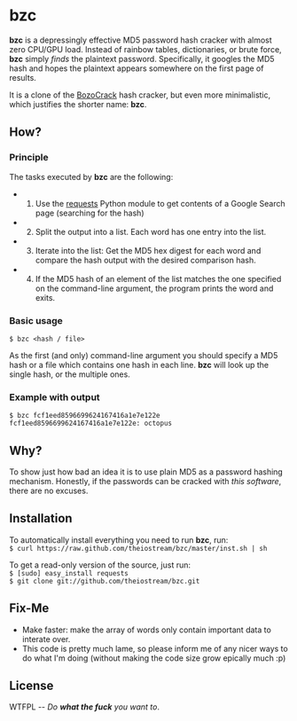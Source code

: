 # bzc
**bzc** is a depressingly effective MD5 password hash cracker with almost zero CPU/GPU load. Instead of rainbow tables, dictionaries, or brute force, **bzc** simply *finds* the plaintext password. Specifically, it googles the MD5 hash and hopes the plaintext appears somewhere on the first page of results.

It is a clone of the <a href="https://github.com/juuso/BozoCrack">BozoCrack</a> hash cracker, but even more minimalistic, which justifies the shorter name: **bzc**.

## How?
### Principle
The tasks executed by **bzc** are the following:
* 1. Use the <a href="http://pypi.python.org/pypi/requests/0.5.1">requests</a> Python module to get contents of a Google Search page (searching for the hash)
* 2. Split the output into a list. Each word has one entry into the list.
* 3. Iterate into the list: Get the MD5 hex digest for each word and compare the hash output with the desired comparison hash.
* 4. If the MD5 hash of an element of the list matches the one specified on the command-line argument, the program prints the word and exits.

### Basic usage
`$ bzc <hash / file>`

As the first (and only) command-line argument you should specify a MD5 hash or a file which contains one hash in each line. **bzc** will look up the single hash, or the multiple ones.

### Example with output
	$ bzc fcf1eed8596699624167416a1e7e122e
	fcf1eed8596699624167416a1e7e122e: octopus

## Why?
To show just how bad an idea it is to use plain MD5 as a password hashing mechanism. Honestly, if the passwords can be cracked with *this software*, there are no excuses.

## Installation
To automatically install everything you need to run **bzc**, run:<br>
`$ curl https://raw.github.com/theiostream/bzc/master/inst.sh | sh`

To get a read-only version of the source, just run:<br>
`$ [sudo] easy_install requests`<br>
`$ git clone git://github.com/theiostream/bzc.git`

## Fix-Me
* Make faster: make the array of words only contain important data to interate over.
* This code is pretty much lame, so please inform me of any nicer ways to do what I'm doing (without making the code size grow epically much :p)

## License
WTFPL -- *Do **what the fuck** you want to*.